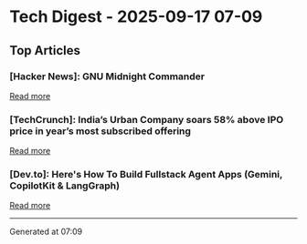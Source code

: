 # Tech Digest - 2025-09-17 07-09

## Top Articles

### [Hacker News]: GNU Midnight Commander
[Read more](https://midnight-commander.org/)

### [TechCrunch]: India&#8217;s Urban Company soars 58% above IPO price in year&#8217;s most subscribed offering
[Read more](https://techcrunch.com/2025/09/16/indias-urban-company-soars-58-above-ipo-price-in-years-most-subscribed-offering/)

### [Dev.to]: Here's How To Build Fullstack Agent Apps (Gemini, CopilotKit & LangGraph)
[Read more](https://dev.to/copilotkit/heres-how-to-build-fullstack-agent-apps-gemini-copilotkit-langgraph-15jb)


---
Generated at 07:09
